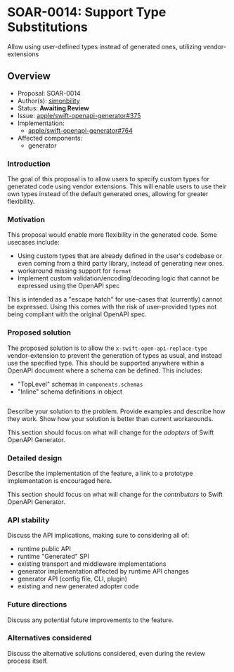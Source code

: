 # SOAR-0014: Support Type Substitutions

Allow using user-defined types instead of generated ones, utilizing vendor-extensions

## Overview

- Proposal: SOAR-0014
- Author(s): [simonbility](https://github.com/simonbility)
- Status: **Awaiting Review**
- Issue: [apple/swift-openapi-generator#375](https://github.com/apple/swift-openapi-generator/issues/375)
- Implementation:
    - [apple/swift-openapi-generator#764](https://github.com/apple/swift-openapi-generator/pull/764)
- Affected components:
    - generator

### Introduction

The goal of this proposal is to allow users to specify custom types for generated code using vendor extensions. This will enable users to use their own types instead of the default generated ones, allowing for greater flexibility.

### Motivation

This proposal would enable more flexibility in the generated code.
Some usecases include:
- Using custom types that are already defined in the user's codebase or even coming from a third party library, instead of generating new ones.
- workaround missing support for `format`
- Implement custom validation/encoding/decoding logic that cannot be expressed using the OpenAPI spec

This is intended as a "escape hatch" for use-cases that (currently) cannot be expressed.
Using this comes with the risk of user-provided types not being compliant with the original OpenAPI spec.


### Proposed solution

The proposed solution is to allow the `x-swift-open-api-replace-type` vendor-extension to prevent the generation of types as usual, and instead use the specified type.
This should be supported anywhere within a OpenAPI document where a schema can be defined.
This includes:
* "TopLevel" schemas in `components.schemas`
* "Inline" schema definitions in object

```diff


```


Describe your solution to the problem. Provide examples and describe how they work. Show how your solution is better than current workarounds.

This section should focus on what will change for the _adopters_ of Swift OpenAPI Generator.

### Detailed design

Describe the implementation of the feature, a link to a prototype implementation is encouraged here.

This section should focus on what will change for the _contributors_ to Swift OpenAPI Generator.

### API stability

Discuss the API implications, making sure to considering all of:
- runtime public API
- runtime "Generated" SPI
- existing transport and middleware implementations
- generator implementation affected by runtime API changes
- generator API (config file, CLI, plugin)
- existing and new generated adopter code

### Future directions

Discuss any potential future improvements to the feature.

### Alternatives considered

Discuss the alternative solutions considered, even during the review process itself.
